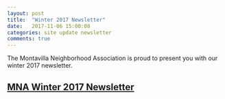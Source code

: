 ```yaml
---
layout: post
title:  "Winter 2017 Newsletter"
date:   2017-11-06 15:00:08
categories: site update newsletter
comments: true
---
```

The Montavilla Neighborhood Association is proud to present you with our winter 2017 newsletter.

## [MNA Winter 2017 Newsletter](https://github.com/MontavillaPDX/montavillapdx/raw/master/files/MNA%20Winter%20Newsletter%202017.pdf)

